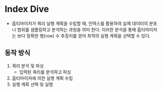 # Index Dive
- 옵티마이저가 쿼리 실행 계획을 수립할 때, 인덱스를 활용하여 실제 데이터의 분포나 범위를 샘플링하고 분석하는 과정을 의미 한다. 이러한 분석을 통해 옵티마이저는 보다 정확한 행(row) 수 추정치를 얻어 최적의 실행 계획을 선택할 수 있다.
## 동작 방식
1. 쿼리 분석 및 파싱
	- 입력된 쿼리를 분석하고 파싱
2. 옵티마이저에 의한 실행 계획 수립
3. 실행 계획 선택 및 실행